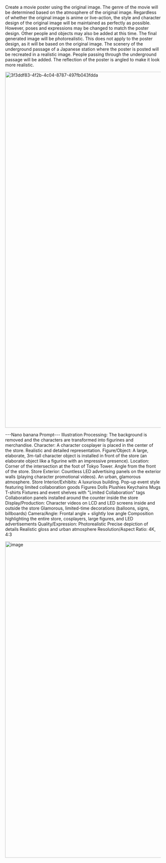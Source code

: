 Create a movie poster using the original image. The genre of the movie will be determined based on the atmosphere of the original image.
Regardless of whether the original image is anime or live-action, the style and character design of the original image will be maintained as perfectly as possible. However, poses and expressions may be changed to match the poster design. Other people and objects may also be added at this time.
The final generated image will be photorealistic. This does not apply to the poster design, as it will be based on the original image.
The scenery of the underground passage of a Japanese station where the poster is posted will be recreated in a realistic image. People passing through the underground passage will be added.
The reflection of the poster is angled to make it look more realistic.

<img width="896" height="1152" alt="3f3ddf83-4f2b-4c04-8787-497fb043fdda" src="https://github.com/user-attachments/assets/fde45370-9449-4ecf-bb70-4bbd04be5e93" />


---Nano banana Prompt---
Illustration Processing:
The background is removed and the characters are transformed into figurines and merchandise.
Character:
A character cosplayer is placed in the center of the store.
Realistic and detailed representation.
Figure/Object:
A large, elaborate, 3m-tall character object is installed in front of the store (an elaborate object like a figurine with an impressive presence).
Location: Corner of the intersection at the foot of Tokyo Tower.
Angle from the front of the store.
Store Exterior:
Countless LED advertising panels on the exterior walls (playing character promotional videos).
An urban, glamorous atmosphere.
Store Interior/Exhibits:
A luxurious building.
Pop-up event style featuring limited collaboration goods
Figures
Dolls
Plushies
Keychains
Mugs
T-shirts
Fixtures and event shelves with "Limited Collaboration" tags
Collaboration panels installed around the counter inside the store
Display/Production:
Character videos on LCD and LED screens inside and outside the store
Glamorous, limited-time decorations (balloons, signs, billboards)
Camera/Angle:
Frontal angle + slightly low angle
Composition highlighting the entire store, cosplayers, large figures, and LED advertisements
Quality/Expression:
Photorealistic
Precise depiction of details
Realistic gloss and urban atmosphere
Resolution/Aspect Ratio:
4K, 4:3

<img width="585" height="1024" alt="image" src="https://github.com/user-attachments/assets/1345a15b-5873-4b7a-bb5c-d7c1a4334ad9" />

